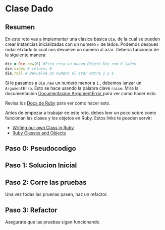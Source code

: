 # Clase Dado

## Resumen

En este reto vas a implementar una clasica basica `Die`, de la cual se pueden crear instancias inicializadas con un numero `n` de lados. Podemos despues rodar el dado lo cual nos devuelve un numero al azar. Deberia funcionar de la siguiente manera:

```ruby
die = Die.new(6) #Esto crea un nuevo Objeto Die con 6 lados
die.sides # returns 6
die.roll # Devuelve un numero al azar entre 1 y 6
```

Si le pasamos a `Die.new` un numero menor a `1` , debemos lanzar un `ArgumentErro`. Esto se hace usando la palabra clave `raise`. Mira la documentacion [Documentacion ArgumentError ](http://apidock.com/ruby/ArgumentError) para ver como hacer esto.

Revisa los [Docs de Ruby](http://www.ruby-doc.org/) para ver como hacer esto.

Antes de empezar a trabajar en este reto, debes leer un poco sobre como funcionan las clases y los objetos en Ruby. Estos links te pueden servir:
- [Writing our own Class in Ruby](http://rubylearning.com/satishtalim/writing_our_own_class_in_ruby.html)
- [Ruby Classes and Objects](http://www.tutorialspoint.com/ruby/ruby_classes.htm)


## Paso 0: Pseudocodigo

## Paso 1: Solucion Inicial

## Paso 2: Corre las pruebas
Una vez todas las pruenas pasen, haz un refactor.

## Paso 3: Refactor
Asegurate que las pruebas sigan funcionando.
